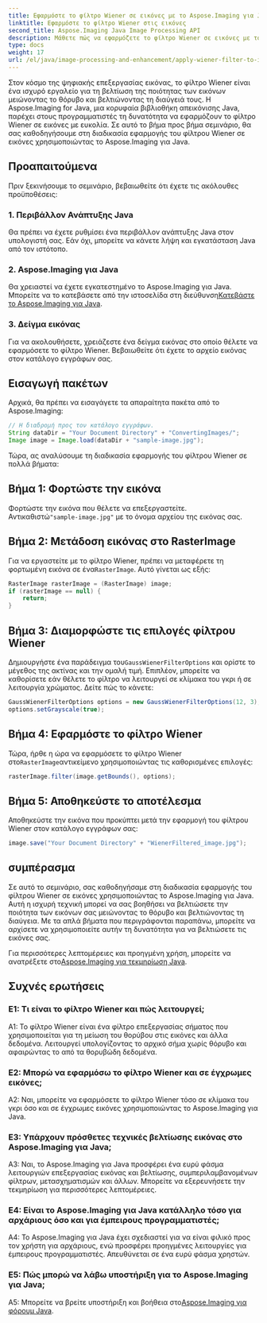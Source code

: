 ```yaml
---
title: Εφαρμόστε το φίλτρο Wiener σε εικόνες με το Aspose.Imaging για Java
linktitle: Εφαρμόστε το φίλτρο Wiener στις εικόνες
second_title: Aspose.Imaging Java Image Processing API
description: Μάθετε πώς να εφαρμόζετε το φίλτρο Wiener σε εικόνες με το Aspose.Imaging for Java, βελτιώνοντας την ποιότητα της εικόνας και μειώνοντας τον θόρυβο χωρίς κόπο.
type: docs
weight: 17
url: /el/java/image-processing-and-enhancement/apply-wiener-filter-to-images/
---
```


Στον κόσμο της ψηφιακής επεξεργασίας εικόνας, το φίλτρο Wiener είναι ένα ισχυρό εργαλείο για τη βελτίωση της ποιότητας των εικόνων μειώνοντας το θόρυβο και βελτιώνοντας τη διαύγειά τους. Η Aspose.Imaging for Java, μια κορυφαία βιβλιοθήκη απεικόνισης Java, παρέχει στους προγραμματιστές τη δυνατότητα να εφαρμόζουν το φίλτρο Wiener σε εικόνες με ευκολία. Σε αυτό το βήμα προς βήμα σεμινάριο, θα σας καθοδηγήσουμε στη διαδικασία εφαρμογής του φίλτρου Wiener σε εικόνες χρησιμοποιώντας το Aspose.Imaging για Java.

## Προαπαιτούμενα

Πριν ξεκινήσουμε το σεμινάριο, βεβαιωθείτε ότι έχετε τις ακόλουθες προϋποθέσεις:

### 1. Περιβάλλον Ανάπτυξης Java

Θα πρέπει να έχετε ρυθμίσει ένα περιβάλλον ανάπτυξης Java στον υπολογιστή σας. Εάν όχι, μπορείτε να κάνετε λήψη και εγκατάσταση Java από τον ιστότοπο.

### 2. Aspose.Imaging για Java

Θα χρειαστεί να έχετε εγκατεστημένο το Aspose.Imaging για Java. Μπορείτε να το κατεβάσετε από την ιστοσελίδα στη διεύθυνση[Κατεβάστε το Aspose.Imaging για Java](https://releases.aspose.com/imaging/java/).

### 3. Δείγμα εικόνας

Για να ακολουθήσετε, χρειάζεστε ένα δείγμα εικόνας στο οποίο θέλετε να εφαρμόσετε το φίλτρο Wiener. Βεβαιωθείτε ότι έχετε το αρχείο εικόνας στον κατάλογο εγγράφων σας.

## Εισαγωγή πακέτων

Αρχικά, θα πρέπει να εισαγάγετε τα απαραίτητα πακέτα από το Aspose.Imaging:

```java
// Η διαδρομή προς τον κατάλογο εγγράφων.
String dataDir = "Your Document Directory" + "ConvertingImages/";
Image image = Image.load(dataDir + "sample-image.jpg");
```

Τώρα, ας αναλύσουμε τη διαδικασία εφαρμογής του φίλτρου Wiener σε πολλά βήματα:

## Βήμα 1: Φορτώστε την εικόνα

 Φορτώστε την εικόνα που θέλετε να επεξεργαστείτε. Αντικαθιστώ`"sample-image.jpg"` με το όνομα αρχείου της εικόνας σας.

## Βήμα 2: Μετάδοση εικόνας στο RasterImage

 Για να εργαστείτε με το φίλτρο Wiener, πρέπει να μεταφέρετε τη φορτωμένη εικόνα σε ένα`RasterImage`. Αυτό γίνεται ως εξής:

```java
RasterImage rasterImage = (RasterImage) image;
if (rasterImage == null) {
    return;
}
```

## Βήμα 3: Διαμορφώστε τις επιλογές φίλτρου Wiener

 Δημιουργήστε ένα παράδειγμα του`GaussWienerFilterOptions` και ορίστε το μέγεθος της ακτίνας και την ομαλή τιμή. Επιπλέον, μπορείτε να καθορίσετε εάν θέλετε το φίλτρο να λειτουργεί σε κλίμακα του γκρι ή σε λειτουργία χρώματος. Δείτε πώς το κάνετε:

```java
GaussWienerFilterOptions options = new GaussWienerFilterOptions(12, 3);
options.setGrayscale(true);
```

## Βήμα 4: Εφαρμόστε το φίλτρο Wiener

 Τώρα, ήρθε η ώρα να εφαρμόσετε το φίλτρο Wiener στο`RasterImage`αντικείμενο χρησιμοποιώντας τις καθορισμένες επιλογές:

```java
rasterImage.filter(image.getBounds(), options);
```

## Βήμα 5: Αποθηκεύστε το αποτέλεσμα

Αποθηκεύστε την εικόνα που προκύπτει μετά την εφαρμογή του φίλτρου Wiener στον κατάλογο εγγράφων σας:

```java
image.save("Your Document Directory" + "WienerFiltered_image.jpg");
```

## συμπέρασμα

Σε αυτό το σεμινάριο, σας καθοδηγήσαμε στη διαδικασία εφαρμογής του φίλτρου Wiener σε εικόνες χρησιμοποιώντας το Aspose.Imaging για Java. Αυτή η ισχυρή τεχνική μπορεί να σας βοηθήσει να βελτιώσετε την ποιότητα των εικόνων σας μειώνοντας το θόρυβο και βελτιώνοντας τη διαύγεια. Με τα απλά βήματα που περιγράφονται παραπάνω, μπορείτε να αρχίσετε να χρησιμοποιείτε αυτήν τη δυνατότητα για να βελτιώσετε τις εικόνες σας.

 Για περισσότερες λεπτομέρειες και προηγμένη χρήση, μπορείτε να ανατρέξετε στο[Aspose.Imaging για τεκμηρίωση Java](https://reference.aspose.com/imaging/java/).

## Συχνές ερωτήσεις

### Ε1: Τι είναι το φίλτρο Wiener και πώς λειτουργεί;

A1: Το φίλτρο Wiener είναι ένα φίλτρο επεξεργασίας σήματος που χρησιμοποιείται για τη μείωση του θορύβου στις εικόνες και άλλα δεδομένα. Λειτουργεί υπολογίζοντας το αρχικό σήμα χωρίς θόρυβο και αφαιρώντας το από τα θορυβώδη δεδομένα.

### Ε2: Μπορώ να εφαρμόσω το φίλτρο Wiener και σε έγχρωμες εικόνες;

A2: Ναι, μπορείτε να εφαρμόσετε το φίλτρο Wiener τόσο σε κλίμακα του γκρι όσο και σε έγχρωμες εικόνες χρησιμοποιώντας το Aspose.Imaging για Java.

### Ε3: Υπάρχουν πρόσθετες τεχνικές βελτίωσης εικόνας στο Aspose.Imaging για Java;

A3: Ναι, το Aspose.Imaging για Java προσφέρει ένα ευρύ φάσμα λειτουργιών επεξεργασίας εικόνας και βελτίωσης, συμπεριλαμβανομένων φίλτρων, μετασχηματισμών και άλλων. Μπορείτε να εξερευνήσετε την τεκμηρίωση για περισσότερες λεπτομέρειες.

### Ε4: Είναι το Aspose.Imaging για Java κατάλληλο τόσο για αρχάριους όσο και για έμπειρους προγραμματιστές;

A4: Το Aspose.Imaging για Java έχει σχεδιαστεί για να είναι φιλικό προς τον χρήστη για αρχάριους, ενώ προσφέρει προηγμένες λειτουργίες για έμπειρους προγραμματιστές. Απευθύνεται σε ένα ευρύ φάσμα χρηστών.

### Ε5: Πώς μπορώ να λάβω υποστήριξη για το Aspose.Imaging για Java;

 A5: Μπορείτε να βρείτε υποστήριξη και βοήθεια στο[Aspose.Imaging για φόρουμ Java](https://forum.aspose.com/).